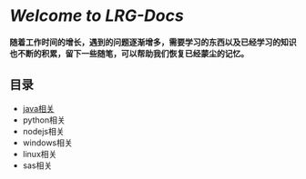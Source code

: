 # *Welcome to LRG-Docs*

**随着工作时间的增长，遇到的问题逐渐增多，需要学习的东西以及已经学习的知识也不断的积累，留下一些随笔，可以帮助我们恢复已经蒙尘的记忆。**

## 目录

- [java相关](java/index)
- python相关
- nodejs相关
- windows相关
- linux相关
- sas相关

